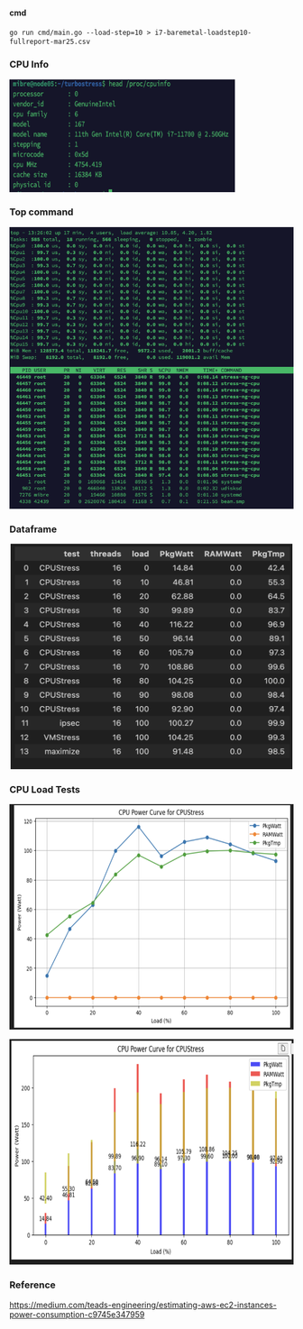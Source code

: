 
#### cmd
```
go run cmd/main.go --load-step=10 > i7-baremetal-loadstep10-fullreport-mar25.csv
```


### CPU Info
<p align="left"><img src="images/image-9.png" width=400px height=200px></p>


### Top command
<p align="center"><img src="images/image-5.png" width=600px height=500px></p>

### Dataframe
<p align="center"><img src="images/image-6.png" width=500px height=400px></p>

### CPU Load Tests
<p align="center"><img src="images/image-7.png" width=600px height=400px></p>

<p align="center"><img src="images/image-8.png" width=600px height=400px></p>


### Reference
https://medium.com/teads-engineering/estimating-aws-ec2-instances-power-consumption-c9745e347959